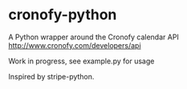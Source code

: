 # cronofy-python

A Python wrapper around the Cronofy calendar API http://www.cronofy.com/developers/api

Work in progress, see example.py for usage

Inspired by stripe-python.